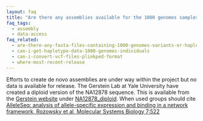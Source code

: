 ```yaml
---
layout: faq
title: "Are there any assemblies available for the 1000 genomes samples?"
faq_tags:
  - assembly
  - data-access
faq_related:
  - are-there-any-fasta-files-containing-1000-genomes-variants-or-haplotypes
  - can-i-get-haplotype-data-1000-genomes-individuals
  - can-i-convert-vcf-files-plinkped-format
  - where-most-recent-release
---
```

                    
Efforts to create de novo assemblies are under way within the project but no data is available for release. The Gerstein Lab at Yale University have created a diploid version of the NA12878 sequence. This is available from the [Gerstein website](http://sv.gersteinlab.org/) under [NA12878_diploid](http://sv.gersteinlab.org/NA12878_diploid/). When used groups should cite [AlleleSeq: analysis of allele-specific expression and binding in a network framework, Rozowsky et al, Molecular Systems Biology 7:522](http://www.nature.com/msb/journal/v7/n1/full/msb201154.html)

